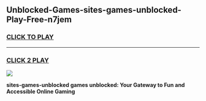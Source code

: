 
## Unblocked-Games-sites-games-unblocked-Play-Free-n7jem
<h3>
<a href="https://premium76.site?title=sites-games-unblocked&ref=09A">CLICK TO PLAY</a></h3>
<hr>

<h3>
<a href="https://premium76.site?title=sites-games-unblocked&ref=09A">CLICK 2 PLAY</a>
  
</h3>

<a href="https://premium76.site?title=sites-games-unblocked&ref=09A"><img src="https://clearcache.store/games.png"></a>


**sites-games-unblocked games unblocked: Your Gateway to Fun and Accessible Online Gaming**
